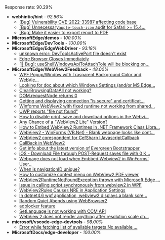 Response rate: 90.29%

* **webhintio/hint** - _92.86%_
  * [[Bug] Vulnerability CVE-2022-33987 affecting code base](https://github.com/webhintio/hint/issues/5260)
  * [[Bug] Unnecessary`apple-touch-icon` audit for Safari >= 15.4...](https://github.com/webhintio/hint/issues/5256)
  * [[Bug] Make it easier to export report to PDF](https://github.com/webhintio/hint/issues/5217)
* **MicrosoftEdge/demos** - _100.00%_
* **MicrosoftEdge/DevTools** - _100.00%_
* **MicrosoftEdge/EdgeWebDriver** - _93.18%_
  * [unknown error: DevToolsActivePort file doesn't exist](https://github.com/MicrosoftEdge/EdgeWebDriver/issues/44)
  * [Edge Browser Closes Immediately](https://github.com/MicrosoftEdge/EdgeWebDriver/issues/42)
  * [[🐛 Bug]: useShellWindowsApiToAttachToIe will be blocking on...](https://github.com/MicrosoftEdge/EdgeWebDriver/issues/34)
* **MicrosoftEdge/WebView2Feedback** - _48.00%_
  * [WPF Popup/Window with Trasparent Background Color and WebVie...](https://github.com/MicrosoftEdge/WebView2Feedback/issues/2648)
  * [Looking for doc about which Windows Settings (and/or MS Edge...](https://github.com/MicrosoftEdge/WebView2Feedback/issues/2646)
  * [ClearBrowsingDataAll not working?](https://github.com/MicrosoftEdge/WebView2Feedback/issues/2644)
  * [DOM.requestNode returns 0](https://github.com/MicrosoftEdge/WebView2Feedback/issues/2643)
  * [Getting and displaying connection "is secure" and certificat...](https://github.com/MicrosoftEdge/WebView2Feedback/issues/2642)
  * [Winforms WebView2 with fixed runtime not working from shared...](https://github.com/MicrosoftEdge/WebView2Feedback/issues/2641)
  * [UWP reports "file not found"](https://github.com/MicrosoftEdge/WebView2Feedback/issues/2640)
  * [How to disable print, save and download options in the Webvi...](https://github.com/MicrosoftEdge/WebView2Feedback/issues/2638)
  * [Any Chance of a "WebView2 Lite" Version?](https://github.com/MicrosoftEdge/WebView2Feedback/issues/2637)
  * [How to Embed WebView2 Runtimes in .NET Framework Class Libra...](https://github.com/MicrosoftEdge/WebView2Feedback/issues/2636)
  * [WebView2 - WinForms (VB.Net) - Blank webpage looks like cont...](https://github.com/MicrosoftEdge/WebView2Feedback/issues/2635)
  * [WebView2 corespondent for CefSharp IJavascriptCallback](https://github.com/MicrosoftEdge/WebView2Feedback/issues/2632)
  * [CallBack in WebView2](https://github.com/MicrosoftEdge/WebView2Feedback/issues/2630)
  * [Get info about the latest version of Evergreen Bootstrapper](https://github.com/MicrosoftEdge/WebView2Feedback/issues/2625)
  * [iOS - Download File through POST-Request saves file with 0 K...](https://github.com/MicrosoftEdge/WebView2Feedback/issues/2624)
  * [Webpage does not load when Embbed Webview2 in WinForms' User...](https://github.com/MicrosoftEdge/WebView2Feedback/issues/2616)
  * [When is navigationID unique?](https://github.com/MicrosoftEdge/WebView2Feedback/issues/2613)
  * [How to customize context menu on WebView2 PDF viewer](https://github.com/MicrosoftEdge/WebView2Feedback/issues/2607)
  * [WebView2RuntimeNotFoundException thrown with Microsoft Edge ...](https://github.com/MicrosoftEdge/WebView2Feedback/issues/2605)
  * [Issue in calling script synchronously from webview2 in WPF](https://github.com/MicrosoftEdge/WebView2Feedback/issues/2603)
  * [WebView2Rules Causes NRE in Application Settings](https://github.com/MicrosoftEdge/WebView2Feedback/issues/2647)
  * [In dotnet4.6 wpf application, webview2 displays a blank scre...](https://github.com/MicrosoftEdge/WebView2Feedback/issues/2639)
  * [Random Quiet Abends using WebBrowser2](https://github.com/MicrosoftEdge/WebView2Feedback/issues/2627)
  * [adblocker feature](https://github.com/MicrosoftEdge/WebView2Feedback/issues/2619)
  * [SetLanguage is not working with COM API](https://github.com/MicrosoftEdge/WebView2Feedback/issues/2617)
  * [WebView 2 does not render anything after resolution scale ch...](https://github.com/MicrosoftEdge/WebView2Feedback/issues/2611)
* **microsoft/vscode-edge-devtools** - _98.00%_
  * [Error while fetching list of available targets No available ...](https://github.com/microsoft/vscode-edge-devtools/issues/1120)
* **MicrosoftDocs/edge-developer** - _100.00%_